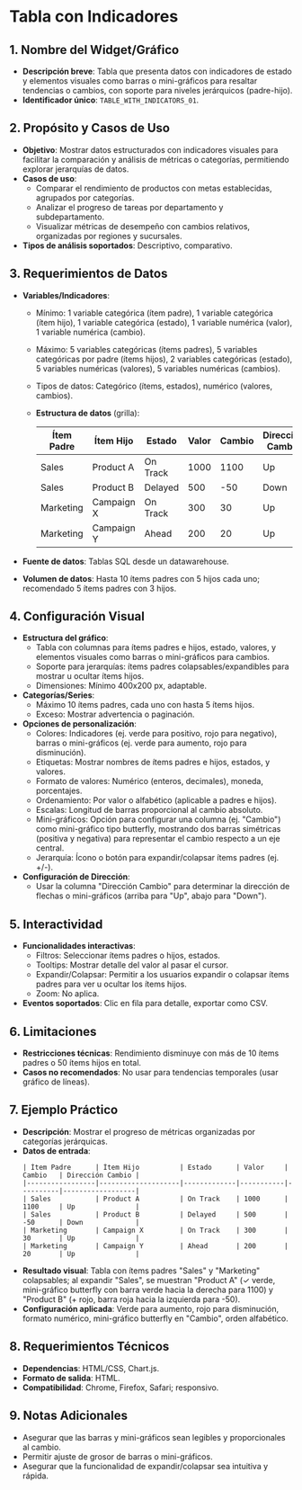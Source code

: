 # Tabla con Indicadores

## 1. Nombre del Widget/Gráfico
- **Descripción breve**: Tabla que presenta datos con indicadores de estado y elementos visuales como barras o mini-gráficos para resaltar tendencias o cambios, con soporte para niveles jerárquicos (padre-hijo).
- **Identificador único**: `TABLE_WITH_INDICATORS_01`.

## 2. Propósito y Casos de Uso
- **Objetivo**: Mostrar datos estructurados con indicadores visuales para facilitar la comparación y análisis de métricas o categorías, permitiendo explorar jerarquías de datos.
- **Casos de uso**:
    - Comparar el rendimiento de productos con metas establecidas, agrupados por categorías.
    - Analizar el progreso de tareas por departamento y subdepartamento.
    - Visualizar métricas de desempeño con cambios relativos, organizadas por regiones y sucursales.
- **Tipos de análisis soportados**: Descriptivo, comparativo.

## 3. Requerimientos de Datos
- **Variables/Indicadores**:
    - Mínimo: 1 variable categórica (ítem padre), 1 variable categórica (ítem hijo), 1 variable categórica (estado), 1 variable numérica (valor), 1 variable numérica (cambio).
    - Máximo: 5 variables categóricas (ítems padres), 5 variables categóricas por padre (ítems hijos), 2 variables categóricas (estado), 5 variables numéricas (valores), 5 variables numéricas (cambios).
    - Tipos de datos: Categórico (ítems, estados), numérico (valores, cambios).
  - **Estructura de datos** (grilla):

    | Ítem Padre      | Ítem Hijo          | Estado      | Valor     | Cambio   | Dirección Cambio |
    |-----------------|--------------------|-------------|-----------|----------|------------------|
    | Sales           | Product A          | On Track    | 1000      | 1100     | Up               |
    | Sales           | Product B          | Delayed     | 500       | -50      | Down             |
    | Marketing       | Campaign X         | On Track    | 300       | 30       | Up               |
    | Marketing       | Campaign Y         | Ahead       | 200       | 20       | Up               |

- **Fuente de datos**: Tablas SQL desde un datawarehouse.
- **Volumen de datos**: Hasta 10 ítems padres con 5 hijos cada uno; recomendado 5 ítems padres con 3 hijos.

## 4. Configuración Visual
- **Estructura del gráfico**:
    - Tabla con columnas para ítems padres e hijos, estado, valores, y elementos visuales como barras o mini-gráficos para cambios.
    - Soporte para jerarquías: ítems padres colapsables/expandibles para mostrar u ocultar ítems hijos.
    - Dimensiones: Mínimo 400x200 px, adaptable.
- **Categorías/Series**:
    - Máximo 10 ítems padres, cada uno con hasta 5 ítems hijos.
    - Exceso: Mostrar advertencia o paginación.
- **Opciones de personalización**:
    - Colores: Indicadores (ej. verde para positivo, rojo para negativo), barras o mini-gráficos (ej. verde para aumento, rojo para disminución).
    - Etiquetas: Mostrar nombres de ítems padres e hijos, estados, y valores.
    - Formato de valores: Numérico (enteros, decimales), moneda, porcentajes.
    - Ordenamiento: Por valor o alfabético (aplicable a padres e hijos).
    - Escalas: Longitud de barras proporcional al cambio absoluto.
    - Mini-gráficos: Opción para configurar una columna (ej. "Cambio") como mini-gráfico tipo butterfly, mostrando dos barras simétricas (positiva y negativa) para representar el cambio respecto a un eje central.
  - Jerarquía: Ícono o botón para expandir/colapsar ítems padres (ej. +/-).
- **Configuración de Dirección**:
    - Usar la columna "Dirección Cambio" para determinar la dirección de flechas o mini-gráficos (arriba para "Up", abajo para "Down").

## 5. Interactividad
- **Funcionalidades interactivas**:
    - Filtros: Seleccionar ítems padres o hijos, estados.
    - Tooltips: Mostrar detalle del valor al pasar el cursor.
    - Expandir/Colapsar: Permitir a los usuarios expandir o colapsar ítems padres para ver u ocultar los ítems hijos.
    - Zoom: No aplica.
- **Eventos soportados**: Clic en fila para detalle, exportar como CSV.

## 6. Limitaciones
- **Restricciones técnicas**: Rendimiento disminuye con más de 10 ítems padres o 50 ítems hijos en total.
- **Casos no recomendados**: No usar para tendencias temporales (usar gráfico de líneas).

## 7. Ejemplo Práctico
- **Descripción**: Mostrar el progreso de métricas organizadas por categorías jerárquicas.
- **Datos de entrada**:
  ```
  | Ítem Padre      | Ítem Hijo          | Estado      | Valor     | Cambio   | Dirección Cambio |
  |-----------------|--------------------|-------------|-----------|----------|------------------|
  | Sales           | Product A          | On Track    | 1000      | 1100     | Up               |
  | Sales           | Product B          | Delayed     | 500       | -50      | Down             |
  | Marketing       | Campaign X         | On Track    | 300       | 30       | Up               |
  | Marketing       | Campaign Y         | Ahead       | 200       | 20       | Up               |
  ```
- **Resultado visual**: Tabla con ítems padres "Sales" y "Marketing" colapsables; al expandir "Sales", se muestran "Product A" (✓ verde, mini-gráfico butterfly con barra verde hacia la derecha para 1100) y "Product B" (+ rojo, barra roja hacia la izquierda para -50). 
- **Configuración aplicada**: Verde para aumento, rojo para disminución, formato numérico, mini-gráfico butterfly en "Cambio", orden alfabético.

## 8. Requerimientos Técnicos
- **Dependencias**: HTML/CSS, Chart.js.
- **Formato de salida**: HTML.
- **Compatibilidad**: Chrome, Firefox, Safari; responsivo.

## 9. Notas Adicionales
- Asegurar que las barras y mini-gráficos sean legibles y proporcionales al cambio.
- Permitir ajuste de grosor de barras o mini-gráficos.
- Asegurar que la funcionalidad de expandir/colapsar sea intuitiva y rápida.